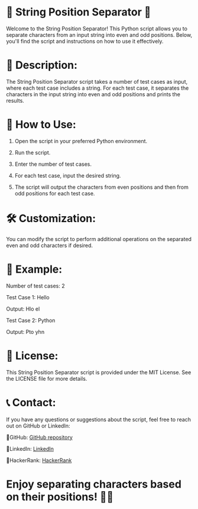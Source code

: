 # 🔢 String Position Separator  🔢

Welcome to the String Position Separator! This Python script allows you to separate characters from an input string into even and odd positions. Below, you'll find the script and instructions on how to use it effectively.

# 📜 Description:

The String Position Separator script takes a number of test cases as input, where each test case includes a string. For each test case, it separates the characters in the input string into even and odd positions and prints the results.

# 🚀 How to Use:

1. Open the script in your preferred Python environment.

2. Run the script.

3. Enter the number of test cases.

4. For each test case, input the desired string.

5. The script will output the characters from even positions and then from odd positions for each test case.

# 🛠️ Customization:

You can modify the script to perform additional operations on the separated even and odd characters if desired.

# 🧩 Example:

Number of test cases: 2

Test Case 1: Hello

Output: Hlo el

Test Case 2: Python

Output: Pto yhn

# 📄 License:

This String Position Separator script is provided under the MIT License. See the LICENSE file for more details.


# 📞 Contact:

If you have any questions or suggestions about the script, feel free to reach out on GitHub or LinkedIn:

🔗GitHub: [GitHub repository](https://github.com/Maham-j)

🔗LinkedIn:  [LinkedIn](https://www.linkedin.com/in/maham-jamil-268584267)

🔗HackerRank: [HackerRank ](https://www.hackerrank.com/maham_jamil)

# Enjoy separating characters based on their positions! 🧮🔀
